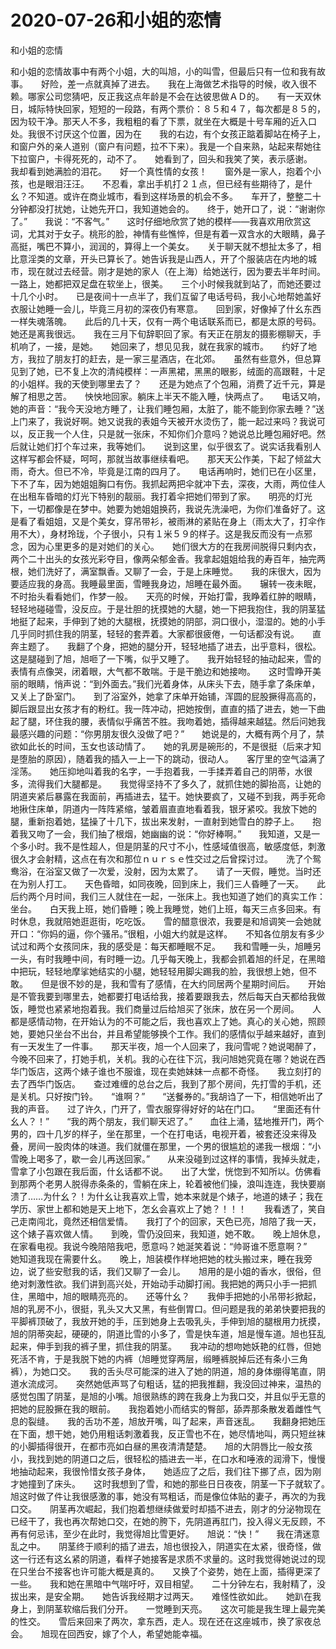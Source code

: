 # 2020-07-26和小姐的恋情



和小姐的恋情



和小姐的恋情故事中有两个小姐，大的叫旭，小的叫雪，但最后只有一位和我有故事。　　好险，差一点就真掉了进去。　　我在上海做艺术指导的时候，收入很不赖。哪家公司您猜吧，反正我这点年龄是不会在达彼思做ＡＤ的。　　有一天双休日，城际特快回家，短短的一段路，有两个票价：８５和４７，每次都是８５的，因为较干净。那天人不多，我粗粗的看了下票，就坐在大概是十号车厢的近入口处。我很不讨厌这个位置，因为在　　我的右边，有个女孩正踮着脚站在椅子上，和窗户外的亲人道别（窗户有问题，拉不下来）。我是一个自来熟，站起来帮她往下拉窗户，卡得死死的，动不了。　　她看到了，回头和我笑了笑，表示感谢。　　我却看到她满脸的泪花。　　好一个真性情的女孩！　　窗外是一家人，抱着个小孩，也是眼泪汪汪。　　不忍看，拿出手机打２１点，但已经有些期待了，是什幺？不知道。或许在商业城市，看到这样场景的机会不多。　　车开了，整整二十分钟都没打扰她，让她先开口，我知道她会的。　　终于，她开口了，说：“谢谢你了。”　　我说：“不客气。”　　这时仔细地欣赏了她的模样——我喜欢用欣赏这词，尤其对于女子。桃形的脸，神情有些憔悴，但是有着一双含水的大眼睛，鼻子高挺，嘴巴不算小，润润的，算得上一个美女。　　关于聊天就不想扯太多了，相比意淫类的文章，开头已算长了。她告诉我是山西人，开了个服装店在内地的城市，现在就过去经营。刚才是她的家人（在上海）给她送行，因为要去半年时间。　　一路上，她都把双足盘在软坐上，很美。　　三个小时候我就到站了，而她还要过十几个小时。　　已是夜间十一点半了，我们互留了电话号码，我小心地帮她盖好衣服让她睡一会儿，毕竟三月初的深夜仍有寒意。　　回到家，好像掉了什幺东西一样失魂落魄。　　此后的几十天，仅有一两个电话联系而已，都是太原的号码。她还是离我很远。　　我在三月下旬辞职回了家。有天正在朋友的摄影棚聊天，手机响了，一接，是她。　　她回来了，想见见我，就在我家的城市。　　约好了地方，我拉了朋友打的赶去，是一家三星酒店，在北郊。　　虽然有些意外，但总算见到了她，已不复上次的清纯模样：一声黑裙，黑黑的眼影，绒面的高跟鞋，十足的小姐样。我的天使到哪里去了？　　还是为她点了个包厢，消费了近千元，算是解了相思之苦。　　怏怏地回家。躺床上半天不能入睡，快两点了。　　电话又响，她的声音：“我今天没地方睡了，让我们睡包厢，太脏了，能不能到你家去睡？”送上门来了，我说好啊。她又说我的表姐今天被开水烫伤了，能一起过来吗？我说可以，反正我一个人住，只是就一张床，不知你们介意吗？她说总比睡包厢好吧。然后就让她们打个车过来，我等她们。　　说到这里，似乎很玄了。说实话我看别人这样写都会怀疑，呵呵，那就当故事继续看吧。　　那天天公作美，下起了倾盆大雨，奇大。但已不冷，毕竟是江南的四月了。　　电话再响时，她们已在小区里，下不了车，因为她姐姐胸口有伤。我抓起两把伞就冲下去，深夜，大雨，两位佳人在出租车昏暗的灯光下特别的靓丽。我打着伞把她们带到了家。　　明亮的灯光下，一切都像是在梦中。她要为她姐姐换药，我说先洗澡吧，为你们准备好了。这是看了看姐姐，又是个美女，穿吊带衫，被雨淋的紧贴在身上（雨太大了，打伞作用不大），身材玲珑，个子很小，只有１米５９的样子。这是我反而没有一点邪念，因为心里更多的是对她们的关心。　　她们很大方的在我房间脱得只剩内衣，两个二十出头的女孩光彩夺目，像两朵郁金香。我拿起姐姐给我的寿百年，抽完两根，她们洗好了，满室飘香。又聊了一会，于是上床睡觉。　　我的床很大，因为要适应我的身高。我睡最里面，雪睡我身边，旭睡在最外面。　　辗转一夜未眠，不时抬头看看她们，作梦一般。　　天亮的时候，开始打雷，我睁着红肿的眼睛，轻轻地碰碰雪，没反应。于是壮胆的抚摸她的大腿，她一下把我抱住，我的阴茎猛地挺了起来，手伸到了她的大腿根，抚摸她的阴部，洞口很小，湿湿的。她的小手几乎同时抓住我的阴茎，轻轻的套弄着。大家都很疲倦，一句话都没有说。　　直奔主题了。　　我翻了个身，把她的腿分开，轻轻地插了进去，出乎意料，很松。这是腿碰到了旭，旭咂了一下嘴，似乎又睡了。　　我开始轻轻的抽动起来，雪的表情有点像哭，闭着眼，大气都不敢喘。于是干脆边和她接吻。　　这时雪睁开美丽的眼睛，悄声说：“到外面去。”我们光着身体，从床头下去，随手拿了条床单，又关上了卧室门。　　到了浴室外，她拿了床单开始铺，浑圆的屁股撅得高高的，脚后跟显出女孩才有的粉红。我一阵冲动，把她按倒，直直的插了进去，她一下曲起了腿，环住我的腰，表情似乎痛苦不胜。我吻着她，插得越来越猛。然后问她我最感兴趣的问题：“你男朋友很久没做了吧？”　　她说是的，大概有两个月了，禁欲如此长的时间，玉女也该动情了。　　她的乳房是碗形的，不是很挺（后来才知是堕胎的原因），随着我的插入一上一下的跳动，很动人。　　客厅里的空气溢满了淫荡。　　她压抑地叫着我的名字，一手抱着我，一手揉弄着自己的阴蒂，水很多，流得我们大腿都是。　　我觉得坚持不了多久了，就抓住她的脚抬高，让她的阴道夹紧后暴露在我面前，再插进去，猛干。她快要疯了，又碰不到我，两手死命地揪住床单，阴道内一阵阵紧缩，皱着眉直直地看着我，银牙紧咬。我放下她的腿，重新抱着她，猛操了十几下，拔出来发射，一直射到她雪白的脖子上。　　抱着我又吻了一会，我们抽了根烟，她幽幽的说：“你好棒啊。”　　我知道，又是一个多小时。我不是性超人，但是阴茎的尺寸不小，性感域值很高，敏感度低，刺激很久才会射精，这点在有次和那位ｎｕｒｓｅ性交过之后曾探讨过。　　洗了个鸳鸯浴，在浴室又做了一次爱，没射，因为太累了。　　请了一天假，睡觉。当时还在为别人打工。　　天色昏暗，如同夜晚，回到床上，我们三人昏睡了一天。　　此后约两个月时间，我们三人就住在一起，一张床上。我也知道了她们的真实工作：坐台。　　白天我上班，她们昏睡；晚上我睡觉，她们上班，每天三点多回来。有时休息，我就陪她逛逛街，吃吃饭。　　雪的醋意很浓，我要是和旭调笑一会她就开口：“你妈的逼，你个骚吊。”很粗，小姐大约就是这样。　　不知各位朋友有多少试过和两个女孩同床，我的感受是：每天都睡眠不足。　　我和雪睡一头，旭睡另一头，有时我睡中间，有时睡一边。几乎每天晚上，我都会抓着旭的纤足，在黑暗中把玩，轻轻地摩挲她结实的小腿，她轻轻用脚尖踢我的脸，我很想上她，但不敢。　　但是很不妙的是，我和雪有了感情，在大约同居两个星期时间后。　　开始是不管我要到哪里去，她都要打电话给我，接着要跟我去，然后每天白天都给我做饭，睡觉也紧紧地抱着我。我们商量过后给旭买了张床，放在另一个房间。　　人都是感情动物，在开始认为的不可能之后，我也喜欢上了她。真心的关心她，照顾她，要她只坐台不出台，并且希望能够换个工作。我们的感情似乎越来越好，直到有一天发生了一件事。　　那天半夜，旭一个人回来了，我问雪呢？她说喝醉了，今晚不回来了，打她手机，关机。我的心在往下沉，我问旭她究竟在哪？她说在西华门饭店，这两个婊子谁也不服谁，现在卖她妹妹一点都不奇怪。　　我立刻打的去了西华门饭店。　　查过难缠的总台之后，我到了那个房间，先打雪的手机，还是关机。只好按门铃。　　“谁啊？”　　“送餐券的。”我胡诌了一下，相信她听出了我的声音。　　过了许久，门开了，雪衣服穿得好好的站在门口。　　“里面还有什幺人？！”　　“我的两个朋友，我们聊天迟了。”　　血往上涌，猛地推开门，两个男的，四十几岁的样子，坐在那里，一个在打电话，电视开着，被套还没来得及叠，房间一股肉体的味道。我们就僵在那里，一个男的很尴尬的递我一根烟：“小雪晚上喝多了，歇一会儿再送回家。”　　从来没碰到过这样的事情，我掉头就走，雪拿了小包跟在我后面，什幺话都不说。　　出了大堂，恍惚到不知所以。仿佛看到那两个老男人脱得赤条条的，雪躺在床上，轮着被他们操，浪叫连连，我快要崩溃了……为什幺？！为什幺让我喜欢上雪，她本来就是个婊子，地道的婊子；我在学历、家世上都和她是天上地下，怎幺会喜欢上了她？！！！　　我看透了，笑自己走南闯北，竟然还相信爱情。　　我打了个的回家，天色已亮，旭陪了我一天，这个婊子喜欢做人情。　　到晚，雪仍没回来，我知道，她不敢。　　晚上旭休息，在家看电视。我说今晚陪陪我吧，愿意吗？她涎笑着说：“帅哥谁不愿意啊？”　　她知道我现在需要什幺。　　晚上，旭装模作样地把她的枕头搬过来，睡在我旁边，说了些安慰我的话，我们又聊了一会儿。　　旭用的是小姐的香水，很俗，但绝对刺激性欲。我们讲到高兴处，开始动手动脚打闹。我把她的两只小手一把抓住，黑暗中，旭的眼睛亮亮的。　　还等什幺？　　我伸手把她的小吊带衫掀起，旭的乳房不小，很挺，乳头又大又黑，有些倒胃口。但问题是我的弟弟快要把我的平脚裤顶破了，我放开她的手，压到她身上去吸乳头，手伸到旭的腿根用力抚摸，旭的阴蒂突起，硬硬的，阴道比雪的小多了，雪是快车道，旭是慢车道。旭也狂乱起来，伸手到我的裤子里，抓住我的阴茎。　　我冲动的想吻她妖艳的红唇，但她死活不肯，于是我脱下她的内裤（旭睡觉穿两层，缎睡裤脱掉后还有条小三角裤），为她口交。　　我的舌头尽可能深的进入了她的阴道，旭的身体绷得笔直，阴道水流成河。　　突然她低声骂了句粗话，猛的把我推翻，我没回过神来，温热的感觉包围了阴茎，是旭的小嘴。旭很熟练的跨在我身上为我口交，并且似乎无意的把她的屁股撅在我的眼前。　　我抱着她小而结实的臀部，舔弄那条散发着雌性气息的裂缝。　　我的舌功不差，旭放开嘴，叫了起来，声音迷乱。　　我翻身把她压在下面，想干她，她仍用粗话刺激着我，反正雪也不在，她尽情地叫，两只短丝袜的小脚插得很开，在都市亮如白昼的黑夜清清楚楚。　　旭的大阴唇比一般女孩小，我找到她的阴道口之后，很轻松的插进去一半，在口水和唾液的润滑下，慢慢地抽动起来，我很怜惜女孩子身体，　　她适应了之后，我们往下挪了点，因为刚才她撞到了床头。　　这时我想到了雪，和她的那些日日夜夜，阴茎一下子就软了。　　旭这时做了件让我很感激的事，她没有骂粗话，而是像位体贴的妻子，再次的为我口交。　　阴茎再次崛起，我们抱着想继续做爱时却插不进去，刚才的分泌物现在已经干了，我也再次帮她口交，在她的胯下，先阴道再肛门，投入得义无反顾，不再有何忌讳，至少在此时，我觉得旭比雪更好。　　旭说：“快！”　　我在清迷意乱之中。　　阴茎终于顺利的插了进去，旭也很投入，阴道实在太紧，很奇怪，做这一行还有这幺紧的阴道，看样子她接客是求质不求量的。这时我觉得她说过的现在只坐台不接客也许可能大概是真的。　　又换了个姿势，她在上面，插得更深了一些。　　我和她在黑暗中气喘吁吁，双目相望。　　二十分钟左右，我射精了，没拔出来，是安全期。　　她告诉我经期才过两天。　　难怪性欲如此。　　她趴在我身上，到阴茎软缩后我们分开。　　一觉睡到天亮。　　这次可能是我生理上最完美的性交。　　雪后来回来了两次，拿东西，走人。现在还在这座城市，换了家夜总会。　　旭现在回西安，嫁了个人，希望她能幸福。


